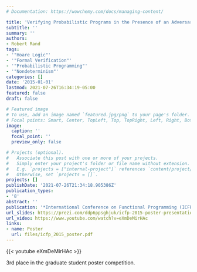 ```yaml
---
# Documentation: https://wowchemy.com/docs/managing-content/

title: 'Verifying Probabilistic Programs in the Presence of an Adversary'
subtitle: ''
summary: ''
authors:
- Robert Rand
tags:
- '"Hoare Logic"'
- '"Formal Verification"'
- '"Probabilistic Programming"'
- '"Nondeterminism"'
categories: []
date: '2015-01-01'
lastmod: 2021-07-26T16:34:19-05:00
featured: false
draft: false

# Featured image
# To use, add an image named `featured.jpg/png` to your page's folder.
# Focal points: Smart, Center, TopLeft, Top, TopRight, Left, Right, BottomLeft, Bottom, BottomRight.
image:
  caption: ''
  focal_point: ''
  preview_only: false

# Projects (optional).
#   Associate this post with one or more of your projects.
#   Simply enter your project's folder or file name without extension.
#   E.g. `projects = ["internal-project"]` references `content/project/deep-learning/index.md`.
#   Otherwise, set `projects = []`.
projects: []
publishDate: '2021-07-26T21:34:18.905386Z'
publication_types:
- '8'
abstract: ''
publication: '*International Conference on Functional Programming (ICFP 2015) Poster*'
url_slides: https://prezi.com/ddp6ppsghjuk/icfp-2015-poster-presentation
url_video: https://www.youtube.com/watch?v=eXmDeMirHAc
links:
- name: Poster
  url: files/icfp_2015_poster.pdf
---
```

{{< youtube eXmDeMirHAc >}}

3rd place in the graduate student poster competition.

